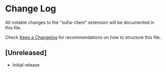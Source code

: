# Change Log

All notable changes to the "sufia-client" extension will be documented in this file.

Check [Keep a Changelog](http://keepachangelog.com/) for recommendations on how to structure this file.

## [Unreleased]

- Initial release